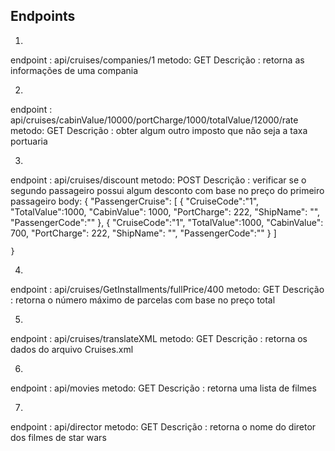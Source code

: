  
## Endpoints 

1.
endpoint : api/cruises/companies/1
metodo: GET
Descrição : retorna as informações de uma compania

2.
endpoint : api/cruises/cabinValue/10000/portCharge/1000/totalValue/12000/rate
metodo: GET
Descrição : obter algum outro imposto que não seja a taxa portuaria


3.
endpoint : api/cruises/discount
metodo: POST
Descrição : verificar se o segundo passageiro possui algum desconto com base no preço do primeiro passageiro
body: 
	{
	 "PassengerCruise":
		[
			{
			"CruiseCode":"1",
			"TotalValue":1000,
			"CabinValue": 1000,
			"PortCharge": 222,
			"ShipName": "",
			"PassengerCode":""
			},
			{
			"CruiseCode":"1",
			"TotalValue":1000,
			"CabinValue": 700,
			"PortCharge": 222,
			"ShipName": "",
			"PassengerCode":""
			}
	 	]
		
	}

4.
endpoint : api/cruises/GetInstallments/fullPrice/400
metodo: GET
Descrição : retorna o número máximo de parcelas com base no preço total

5.
endpoint : api/cruises/translateXML
metodo: GET
Descrição : retorna os dados do arquivo Cruises.xml

6.
endpoint : api/movies
metodo: GET
Descrição : retorna uma lista de filmes

7.
endpoint : api/director
metodo: GET
Descrição : retorna o nome do diretor dos filmes de star wars

